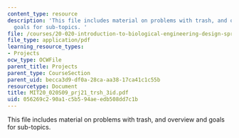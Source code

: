 ```yaml
---
content_type: resource
description: 'This file includes material on problems with trash, and overview and
  goals for sub-topics. '
file: /courses/20-020-introduction-to-biological-engineering-design-spring-2009/056269c290a1c5b594aeedb508dd7c1b_MIT20_020S09_prj21_trsh_3id.pdf
file_type: application/pdf
learning_resource_types:
- Projects
ocw_type: OCWFile
parent_title: Projects
parent_type: CourseSection
parent_uid: becca3d9-df0a-28ca-aa38-17ca41c1c55b
resourcetype: Document
title: MIT20_020S09_prj21_trsh_3id.pdf
uid: 056269c2-90a1-c5b5-94ae-edb508dd7c1b
---
```

This file includes material on problems with trash, and overview and goals for sub-topics. 

